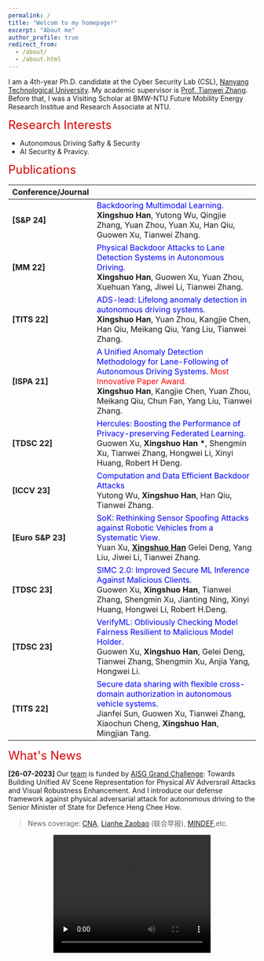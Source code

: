 ```yaml
---
permalink: /
title: "Welcom to my homepage!"
excerpt: "About me"
author_profile: true
redirect_from: 
  - /about/
  - /about.html
---
```


I am a 4th-year Ph.D. candidate at the Cyber Security Lab (CSL), [Nanyang Technological University](https://www.ntu.edu.sg/). My academic supervisor is [Prof. Tianwei Zhang](https://personal.ntu.edu.sg/tianwei.zhang/). Before that, I was a Visiting Scholar at BMW-NTU Future Mobility Energy Research Institue and Research Associate at NTU. 

<font color=dark size=5> Research Interests </font>
+ Autonomous Driving Safty & Security
+ AI Security & Pravicy. 

<font color=dark size=5> Publications </font>

|Conference/Journal||
|----|----|
|**[S&P 24]** |<font color='blue'> Backdooring Multimodal Learning.</font>  <br>**Xingshuo Han**, Yutong Wu, Qingjie Zhang, Yuan Zhou, Yuan Xu, Han Qiu, Guowen Xu, Tianwei Zhang. |
|**[MM 22]**| <font color='blue'>Physical Backdoor Attacks to Lane Detection Systems in Autonomous Driving. </font> <br> **Xingshuo Han**, Guowen Xu, Yuan Zhou, Xuehuan Yang, Jiwei Li, Tianwei Zhang.  |
|**[TITS 22]**| <font color='blue'>ADS-lead: Lifelong anomaly detection in autonomous driving systems. </font> <br> **Xingshuo Han**, Yuan Zhou, Kangjie Chen, Han Qiu, Meikang Qiu, Yang Liu, Tianwei Zhang. |
|**[ISPA 21]** | <font color='blue'>A Unified Anomaly Detection Methodology for Lane-Following of Autonomous Driving Systems.<font color='red'> Most Innovative Paper Award. </font> </font> <br> **Xingshuo Han**, Kangjie Chen, Yuan Zhou, Meikang Qiu, Chun Fan,  Yang Liu,  Tianwei Zhang.  |
|**[TDSC 22]** | <font color='blue'>Hercules: Boosting the Performance of Privacy-preserving Federated Learning. </font> <br>  Guowen Xu, **Xingshuo Han __*__**, Shengmin Xu, Tianwei Zhang, Hongwei Li, Xinyi Huang, Robert H Deng. |
|**[ICCV 23]**| <font color='blue'>Computation and Data Efficient Backdoor Attacks  </font> <br>  Yutong Wu,  **Xingshuo Han**, Han Qiu, Tianwei Zhang.|
|**[Euro S&P 23]**| <font color='blue'>SoK: Rethinking Sensor Spoofing Attacks against Robotic Vehicles from a Systematic View. </font> <br> Yuan Xu, <u>**Xingshuo Han**</u> Gelei Deng, Yang Liu, Jiwei Li, Tianwei Zhang. |
|**[TDSC 23]** | <font color='blue'>SIMC 2.0: Improved Secure ML Inference Against Malicious Clients. </font> <br> Guowen Xu,  **Xingshuo Han**, Tianwei Zhang, Shengmin Xu, Jianting Ning, Xinyi Huang, Hongwei Li, Robert H.Deng. |
|**[TDSC 23]** |<font color='blue'>VerifyML: Obliviously Checking Model Fairness Resilient to Malicious Model Holder. </font> <br>Guowen Xu,  **Xingshuo Han**, Gelei Deng, Tianwei Zhang, Shengmin Xu, Anjia Yang, Hongwei Li. |
|**[TITS 22]**|<font color='blue'> Secure data sharing with flexible cross-domain authorization in autonomous vehicle systems. </font> <br> Jianfei Sun, Guowen Xu, Tianwei Zhang, Xiaochun Cheng, **Xingshuo Han**, Mingjian Tang.|

<font color=dark size=5> What's News </font>

**[26-07-2023]** Our [team](https://personal.ntu.edu.sg/tianwei.zhang/research.html) is funded by [AISG Grand Challenge](https://aisingapore.org/technology/grand-challenges/): Towards Building Unified AV Scene Representation for Physical AV Adversrail Attacks and Visual Robustness Enhancement. And I introduce our defense framework against physical adversarial attack for autonomous driving to the Senior Minister of State for Defence Heng Chee How.
> News coverage: [CNA](https://www.youtube.com/watch?v=6zbpUcAeF8Y&t=16s), [Lianhe Zaobao](https://www.zaobao.com.sg/realtime/singapore/story20230726-1417558) (联合早报), [MINDEF](https://www.mindef.gov.sg/web/portal/mindef/news-and-events/latest-releases/article-detail/2023/July/26jul23_speech),etc. 

<div align=center>
<video id="video" width="320" height="240" controls="" preload="none" poster="">
      <source src="../images/AISG.mp4" type="video/mp4">
</videos>
</div>




<!-- Our project entitled "A Unified Defense Framework against Physical Adversarial Attacks to Autonomous Driving" -->